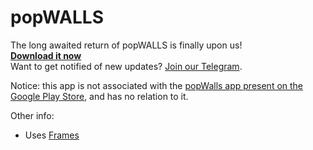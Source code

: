 # popWALLS

The long awaited return of popWALLS is finally upon us! <br>
**[Download it now](https://github.com/n3rd3x3/popWALLS/releases/tag/v1.0.0)** <br>
Want to get notified of new updates? [Join our Telegram](https://t.me/popWALLS).

Notice: this app is not associated with the [popWalls app present on the Google Play Store](https://play.google.com/store/apps/details?id=com.pop.walls&gl=US), and has no relation to it.

Other info:
- Uses [Frames](https://github.com/jahirfiquitiva/Frames)
